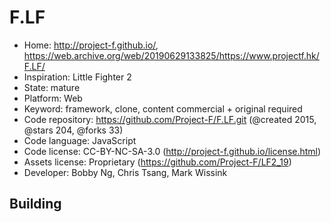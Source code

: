 # F.LF

- Home: http://project-f.github.io/, https://web.archive.org/web/20190629133825/https://www.projectf.hk/F.LF/
- Inspiration: Little Fighter 2
- State: mature
- Platform: Web
- Keyword: framework, clone, content commercial + original required
- Code repository: https://github.com/Project-F/F.LF.git (@created 2015, @stars 204, @forks 33)
- Code language: JavaScript
- Code license: CC-BY-NC-SA-3.0 (http://project-f.github.io/license.html)
- Assets license: Proprietary (https://github.com/Project-F/LF2_19)
- Developer: Bobby Ng, Chris Tsang, Mark Wissink

## Building
